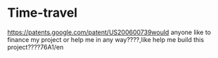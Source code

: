 # Time-travel
https://patents.google.com/patent/US200600739would anyone like to finance my project or help me in any way????,like help me build this project????76A1/en  
